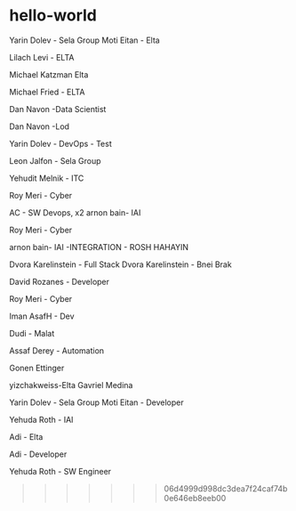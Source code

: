 # hello-world



Yarin Dolev - Sela Group
Moti Eitan - Elta



Lilach Levi - ELTA


Michael Katzman Elta


Michael Fried - ELTA

Dan Navon -Data Scientist

Dan Navon -Lod

Yarin Dolev - DevOps - Test

Leon Jalfon - Sela Group

Yehudit Melnik - ITC

Roy Meri - Cyber

AC - SW Devops, x2
arnon bain- IAI

Roy Meri - Cyber

arnon bain- IAI -INTEGRATION - ROSH HAHAYIN

Dvora Karelinstein - Full Stack
Dvora Karelinstein - Bnei Brak

David Rozanes - Developer

Roy Meri - Cyber

Iman
AsafH - Dev

Dudi - Malat

Assaf Derey - Automation

Gonen Ettinger

yizchakweiss-Elta
Gavriel Medina

Yarin Dolev - Sela Group
Moti Eitan - Developer





Yehuda Roth - IAI


Adi - Elta




Adi - Developer


Yehuda Roth - SW Engineer

>>>>>>> 06d4999d998dc3dea7f24caf74b0e646eb8eeb00

